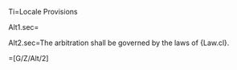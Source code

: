 Ti=Locale Provisions

Alt1.sec=</i>

Alt2.sec=The arbitration shall be governed by the laws of {Law.cl}.

=[G/Z/Alt/2]
